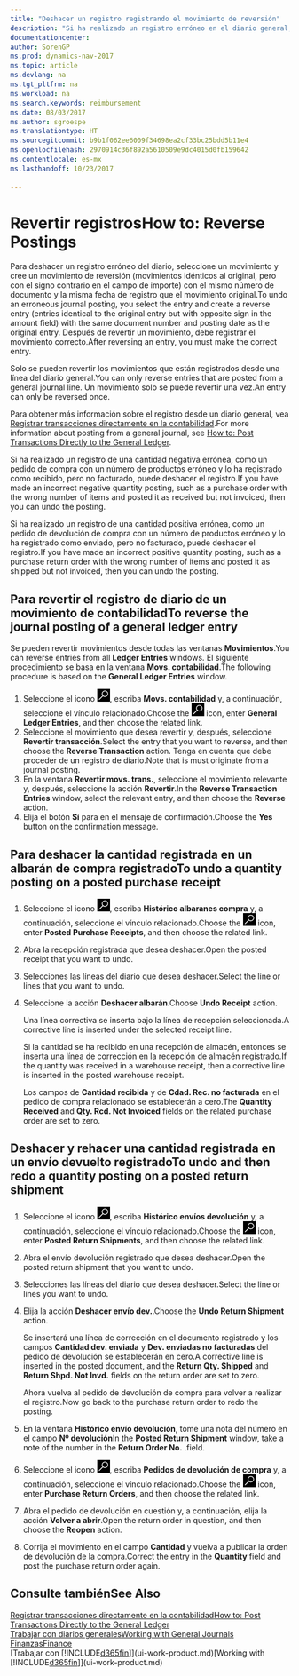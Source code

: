```yaml
---
title: "Deshacer un registro registrando el movimiento de reversión"
description: "Si ha realizado un registro erróneo en el diario general, puede utilizar la función Revertir transacción para deshacer el registro con un seguimiento de auditoria correcto."
documentationcenter: 
author: SorenGP
ms.prod: dynamics-nav-2017
ms.topic: article
ms.devlang: na
ms.tgt_pltfrm: na
ms.workload: na
ms.search.keywords: reimbursement
ms.date: 08/03/2017
ms.author: sgroespe
ms.translationtype: HT
ms.sourcegitcommit: b9b1f062ee6009f34698ea2cf33bc25bdd5b11e4
ms.openlocfilehash: 2970914c36f892a5610509e9dc4015d0fb159642
ms.contentlocale: es-mx
ms.lasthandoff: 10/23/2017

---
```

# <a name="how-to-reverse-postings"></a><span data-ttu-id="ef4d1-103">Revertir registros</span><span class="sxs-lookup"><span data-stu-id="ef4d1-103">How to: Reverse Postings</span></span>
<span data-ttu-id="ef4d1-104">Para deshacer un registro erróneo del diario, seleccione un movimiento y cree un movimiento de reversión (movimientos idénticos al original, pero con el signo contrario en el campo de importe) con el mismo número de documento y la misma fecha de registro que el movimiento original.</span><span class="sxs-lookup"><span data-stu-id="ef4d1-104">To undo an erroneous journal posting, you select the entry and create a reverse entry (entries identical to the original entry but with opposite sign in the amount field) with the same document number and posting date as the original entry.</span></span> <span data-ttu-id="ef4d1-105">Después de revertir un movimiento, debe registrar el movimiento correcto.</span><span class="sxs-lookup"><span data-stu-id="ef4d1-105">After reversing an entry, you must make the correct entry.</span></span>

<span data-ttu-id="ef4d1-106">Solo se pueden revertir los movimientos que están registrados desde una línea del diario general.</span><span class="sxs-lookup"><span data-stu-id="ef4d1-106">You can only reverse entries that are posted from a general journal line.</span></span> <span data-ttu-id="ef4d1-107">Un movimiento solo se puede revertir una vez.</span><span class="sxs-lookup"><span data-stu-id="ef4d1-107">An entry can only be reversed once.</span></span>

<span data-ttu-id="ef4d1-108">Para obtener más información sobre el registro desde un diario general, vea [Registrar transacciones directamente en la contabilidad](finance-how-post-transactions-directly.md).</span><span class="sxs-lookup"><span data-stu-id="ef4d1-108">For more information about posting from a general journal, see [How to: Post Transactions Directly to the General Ledger](finance-how-post-transactions-directly.md).</span></span>

<span data-ttu-id="ef4d1-109">Si ha realizado un registro de una cantidad negativa errónea, como un pedido de compra con un número de productos erróneo y lo ha registrado como recibido, pero no facturado, puede deshacer el registro.</span><span class="sxs-lookup"><span data-stu-id="ef4d1-109">If you have made an incorrect negative quantity posting, such as a purchase order with the wrong number of items and posted it as received but not invoiced, then you can undo the posting.</span></span>

<span data-ttu-id="ef4d1-110">Si ha realizado un registro de una cantidad positiva errónea, como un pedido de devolución de compra con un número de productos erróneo y lo ha registrado como enviado, pero no facturado, puede deshacer el registro.</span><span class="sxs-lookup"><span data-stu-id="ef4d1-110">If you have made an incorrect positive quantity posting, such as a purchase return order with the wrong number of items and posted it as shipped but not invoiced, then you can undo the posting.</span></span>   

## <a name="to-reverse-the-journal-posting-of-a-general-ledger-entry"></a><span data-ttu-id="ef4d1-111">Para revertir el registro de diario de un movimiento de contabilidad</span><span class="sxs-lookup"><span data-stu-id="ef4d1-111">To reverse the journal posting of a general ledger entry</span></span>
<span data-ttu-id="ef4d1-112">Se pueden revertir movimientos desde todas las ventanas **Movimientos**.</span><span class="sxs-lookup"><span data-stu-id="ef4d1-112">You can reverse entries from all **Ledger Entries** windows.</span></span> <span data-ttu-id="ef4d1-113">El siguiente procedimiento se basa en la ventana **Movs. contabilidad**.</span><span class="sxs-lookup"><span data-stu-id="ef4d1-113">The following procedure is based on the **General Ledger Entries** window.</span></span>
1. <span data-ttu-id="ef4d1-114">Seleccione el icono ![Buscar página o informe](media/ui-search/search_small.png "icono Buscar página o informe"), escriba **Movs. contabilidad** y, a continuación, seleccione el vínculo relacionado.</span><span class="sxs-lookup"><span data-stu-id="ef4d1-114">Choose the ![Search for Page or Report](media/ui-search/search_small.png "Search for Page or Report icon") icon, enter **General Ledger Entries**, and then choose the related link.</span></span>
2. <span data-ttu-id="ef4d1-115">Seleccione el movimiento que desea revertir y, después, seleccione **Revertir transacción**.</span><span class="sxs-lookup"><span data-stu-id="ef4d1-115">Select the entry that you want to reverse, and then choose the **Reverse Transaction** action.</span></span> <span data-ttu-id="ef4d1-116">Tenga en cuenta que debe proceder de un registro de diario.</span><span class="sxs-lookup"><span data-stu-id="ef4d1-116">Note that is must originate from a journal posting.</span></span>
3. <span data-ttu-id="ef4d1-117">En la ventana **Revertir movs. trans.**, seleccione el movimiento relevante y, después, seleccione la acción **Revertir**.</span><span class="sxs-lookup"><span data-stu-id="ef4d1-117">In the **Reverse Transaction Entries** window, select the relevant entry, and then choose the **Reverse** action.</span></span>
4. <span data-ttu-id="ef4d1-118">Elija el botón **Sí** para en el mensaje de confirmación.</span><span class="sxs-lookup"><span data-stu-id="ef4d1-118">Choose the **Yes** button on the confirmation message.</span></span>

## <a name="to-undo-a-quantity-posting-on-a-posted-purchase-receipt"></a><span data-ttu-id="ef4d1-119">Para deshacer la cantidad registrada en un albarán de compra registrado</span><span class="sxs-lookup"><span data-stu-id="ef4d1-119">To undo a quantity posting on a posted purchase receipt</span></span>  

1.  <span data-ttu-id="ef4d1-120">Seleccione el icono ![Buscar página o informe](media/ui-search/search_small.png "icono Buscar página o informe"), escriba **Histórico albaranes compra** y, a continuación, seleccione el vínculo relacionado.</span><span class="sxs-lookup"><span data-stu-id="ef4d1-120">Choose the ![Search for Page or Report](media/ui-search/search_small.png "Search for Page or Report icon") icon, enter **Posted Purchase Receipts**, and then choose the related link.</span></span>  
2.  <span data-ttu-id="ef4d1-121">Abra la recepción registrada que desea deshacer.</span><span class="sxs-lookup"><span data-stu-id="ef4d1-121">Open the posted receipt that you want to undo.</span></span>  
3.  <span data-ttu-id="ef4d1-122">Selecciones las líneas del diario que desea deshacer.</span><span class="sxs-lookup"><span data-stu-id="ef4d1-122">Select the line or lines that you want to undo.</span></span>  
4.  <span data-ttu-id="ef4d1-123">Seleccione la acción **Deshacer albarán**.</span><span class="sxs-lookup"><span data-stu-id="ef4d1-123">Choose **Undo Receipt** action.</span></span>

    <span data-ttu-id="ef4d1-124">Una línea correctiva se inserta bajo la línea de recepción seleccionada.</span><span class="sxs-lookup"><span data-stu-id="ef4d1-124">A corrective line is inserted under the selected receipt line.</span></span>  

    <span data-ttu-id="ef4d1-125">Si la cantidad se ha recibido en una recepción de almacén, entonces se inserta una línea de corrección en la recepción de almacén registrado.</span><span class="sxs-lookup"><span data-stu-id="ef4d1-125">If the quantity was received in a warehouse receipt, then a corrective line is inserted in the posted warehouse receipt.</span></span>  

    <span data-ttu-id="ef4d1-126">Los campos de **Cantidad recibida** y de **Cdad. Rec. no facturada** en el pedido de compra relacionado se establecerán a cero.</span><span class="sxs-lookup"><span data-stu-id="ef4d1-126">The **Quantity Received** and **Qty. Rcd. Not Invoiced** fields on the related purchase order are set to zero.</span></span>

## <a name="to-undo-and-then-redo-a-quantity-posting-on-a-posted-return-shipment"></a><span data-ttu-id="ef4d1-127">Deshacer y rehacer una cantidad registrada en un envío devuelto registrado</span><span class="sxs-lookup"><span data-stu-id="ef4d1-127">To undo and then redo a quantity posting on a posted return shipment</span></span>

1.  <span data-ttu-id="ef4d1-128">Seleccione el icono ![Buscar página o informe](media/ui-search/search_small.png "icono Buscar página o informe"), escriba **Histórico envíos devolución** y, a continuación, seleccione el vínculo relacionado.</span><span class="sxs-lookup"><span data-stu-id="ef4d1-128">Choose the ![Search for Page or Report](media/ui-search/search_small.png "Search for Page or Report icon") icon, enter **Posted Return Shipments**, and then choose the related link.</span></span>  
2.  <span data-ttu-id="ef4d1-129">Abra el envío devolución registrado que desea deshacer.</span><span class="sxs-lookup"><span data-stu-id="ef4d1-129">Open the posted return shipment that you want to undo.</span></span>
3. <span data-ttu-id="ef4d1-130">Selecciones las líneas del diario que desea deshacer.</span><span class="sxs-lookup"><span data-stu-id="ef4d1-130">Select the line or lines you want to undo.</span></span>  

4.  <span data-ttu-id="ef4d1-131">Elija la acción **Deshacer envío dev.**.</span><span class="sxs-lookup"><span data-stu-id="ef4d1-131">Choose the **Undo Return Shipment** action.</span></span>  

    <span data-ttu-id="ef4d1-132">Se insertará una línea de corrección en el documento registrado y los campos **Cantidad dev. enviada** y **Dev. enviadas no facturadas** del pedido de devolución se establecerán en cero.</span><span class="sxs-lookup"><span data-stu-id="ef4d1-132">A corrective line is inserted in the posted document, and the **Return Qty. Shipped** and **Return Shpd. Not Invd.** fields on the return order are set to zero.</span></span>  

    <span data-ttu-id="ef4d1-133">Ahora vuelva al pedido de devolución de compra para volver a realizar el registro.</span><span class="sxs-lookup"><span data-stu-id="ef4d1-133">Now go back to the purchase return order to redo the posting.</span></span>  

5.  <span data-ttu-id="ef4d1-134">En la ventana **Histórico envío devolución**, tome una nota del número en el campo **Nº devolución**</span><span class="sxs-lookup"><span data-stu-id="ef4d1-134">In the **Posted Return Shipment** window, take a note of the number in the **Return Order No.**</span></span> <span data-ttu-id="ef4d1-135">.</span><span class="sxs-lookup"><span data-stu-id="ef4d1-135">field.</span></span>  
6.  <span data-ttu-id="ef4d1-136">Seleccione el icono ![Buscar página o informe](media/ui-search/search_small.png "icono Buscar página o informe"), escriba **Pedidos de devolución de compra** y, a continuación, seleccione el vínculo relacionado.</span><span class="sxs-lookup"><span data-stu-id="ef4d1-136">Choose the ![Search for Page or Report](media/ui-search/search_small.png "Search for Page or Report icon") icon, enter **Purchase Return Orders**, and then choose the related link.</span></span>  
7.  <span data-ttu-id="ef4d1-137">Abra el pedido de devolución en cuestión y, a continuación, elija la acción **Volver a abrir**.</span><span class="sxs-lookup"><span data-stu-id="ef4d1-137">Open the return order in question, and then choose the **Reopen** action.</span></span>  
8.  <span data-ttu-id="ef4d1-138">Corrija el movimiento en el campo **Cantidad** y vuelva a publicar la orden de devolución de la compra.</span><span class="sxs-lookup"><span data-stu-id="ef4d1-138">Correct the entry in the **Quantity** field and post the purchase return order again.</span></span>  

## <a name="see-also"></a><span data-ttu-id="ef4d1-139">Consulte también</span><span class="sxs-lookup"><span data-stu-id="ef4d1-139">See Also</span></span>
[<span data-ttu-id="ef4d1-140">Registrar transacciones directamente en la contabilidad</span><span class="sxs-lookup"><span data-stu-id="ef4d1-140">How to: Post Transactions Directly to the General Ledger</span></span>](finance-how-post-transactions-directly.md)  
[<span data-ttu-id="ef4d1-141">Trabajar con diarios generales</span><span class="sxs-lookup"><span data-stu-id="ef4d1-141">Working with General Journals</span></span>](ui-work-general-journals.md)  
[<span data-ttu-id="ef4d1-142">Finanzas</span><span class="sxs-lookup"><span data-stu-id="ef4d1-142">Finance</span></span>](finance.md)  
<span data-ttu-id="ef4d1-143">[Trabajar con [!INCLUDE[d365fin](includes/d365fin_md.md)]](ui-work-product.md)</span><span class="sxs-lookup"><span data-stu-id="ef4d1-143">[Working with [!INCLUDE[d365fin](includes/d365fin_md.md)]](ui-work-product.md)</span></span>  

